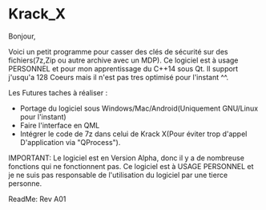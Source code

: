 # Krack_X
Bonjour,

Voici un petit programme pour casser des clés de sécurité sur des fichiers(7z,Zip ou autre archive avec un MDP).
Ce logiciel est à usage PERSONNEL et pour mon apprentissage du C++14 sous Qt.
Il support j'usqu'a 128 Coeurs mais il n'est pas tres optimisé pour l'instant ^^.



Les Futures taches à réaliser :
- Portage du logiciel sous Windows/Mac/Android(Uniquement GNU/Linux pour l'instant)
- Faire l'interface en QML
- Intégrer le code de 7z dans celui de Krack X(Pour éviter trop d'appel D'application via "QProcess").

IMPORTANT:
Le logiciel est en Version Alpha, donc il y a de nombreuse fonctions qui ne fonctionnent pas. 
Ce logiciel est à USAGE PERSONNEL et je ne suis pas responsable de l'utilisation du logiciel par une tierce personne.

ReadMe: Rev A01
